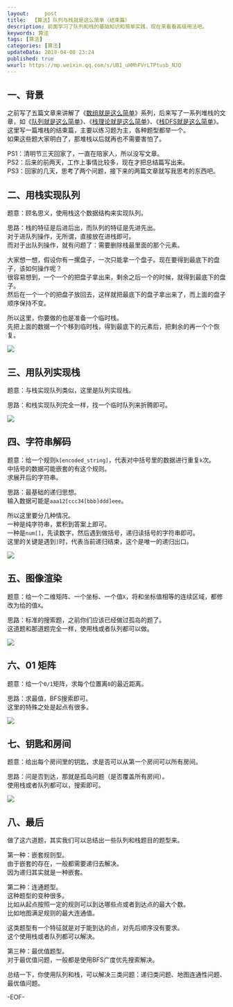 ```yaml
---   
layout:     post  
title:  【算法】队列与栈就是这么简单（结束篇）
description: 前面学习了队列和栈的基础知识和简单实践，现在来看看高级用法吧。  
keywords: 算法  
tags: [算法]    
categories: [算法]  
updateData: 2019-04-08 23:24   
published: true 
wxurl: https://mp.weixin.qq.com/s/UB1_uHMhFVrLTPtusb_NJQ  
---  
```



## 一、背景  


之前写了五篇文章来讲解了《[数组就是这么简单](https://mp.weixin.qq.com/s/n_B38CXxmvsOl7FZxyPKgA)》系列，后来写了一系列堆栈的文章，如《[队列就是这么简单](https://mp.weixin.qq.com/s/n_B38CXxmvsOl7FZxyPKgA)》、《[栈理论就是这么简单](https://mp.weixin.qq.com/s/natRB_8e8sSPnkOgxDR8jg)》、《[栈DFS就是这么简单](https://mp.weixin.qq.com/s/HhKFAxasT-Du-P6-pLRKBg)》。  
这里写一篇堆栈的结束篇，主要以练习题为主，各种题型都举一个。  
如果这些题大家明白了，那堆栈以后就再也不需要害怕了。  


PS1：清明节三天回家了，一直在陪家人，所以没写文章。  
PS2：后来的前两天，工作上事情比较多，现在才把总结篇写出来。  
PS3：回家的几天，思考了两个问题，接下来的两篇文章就写我思考的东西吧。  


## 二、用栈实现队列  


题意：顾名思义，使用栈这个数据结构来实现队列。  


思路：栈的特征是后进后出，而队列的特征是先进先出。  
对于进队列操作，无所谓，直接放在进栈即可。  
而对于出队列操作，就有问题了：需要删除栈最里面的那个元素。  


大家想一想，假设你有一摞盘子，一次只能拿一个盘子。现在要得到最底下的盘子，该如何操作呢？  
很容易想到，一个一个的把盘子拿出来，剩余之后一个的时候，就得到最底下的盘子。  
然后在一个一个的把盘子放回去，这样就把最底下的盘子拿出来了，而上面的盘子顺序保持不变。  

所以这里，你要做的也是准备一个临时栈。  
先把上面的数据一个个移到临时栈，得到最底下的元素后，把剩余的再一个个恢复。  


![](https://res2019.tiankonguse.com/images/2019/04/queue-stack-sumary-001.png)  


## 三、用队列实现栈  


题意：与栈实现队列类似，这里是队列实现栈。  


思路：和栈实现队列完全一样，找一个临时队列来折腾即可。  


![](https://res2019.tiankonguse.com/images/2019/04/queue-stack-sumary-002.png)  


## 四、字符串解码  


题意：给一个规则`k[encoded_string]`，代表对中括号里的数据进行重复`k`次。  
中括号的数据可能嵌套的有这个规则。  
求展开后的字符串。  


思路：最基础的递归思想。  
输入数据可能是`aaa12[ccc34[bbb]ddd]eee`。  


所以这里要分几种情况。  
一种是纯字符串，累积到答案上即可。  
一种是`num[]`，先读数字，然后遇到做括号，递归读括号的字符串即可。  
这里的关键是遇到`]`时，代表当前递归结束，这个是唯一的递归出口。  


![](https://res2019.tiankonguse.com/images/2019/04/queue-stack-sumary-003.png)  


## 五、图像渲染  


题意：给一个二维矩阵、一个坐标、一个值`X`，将和坐标值相等的连续区域，都修改为给的值`X`。  


思路：标准的搜索题，之前你们应该已经做过孤岛的题了。  
这道题和那道题完全一样，使用栈或者队列都可以做。  


![](https://res2019.tiankonguse.com/images/2019/04/queue-stack-sumary-004.png)  


## 六、01 矩阵  


题意：给一个`0/1`矩阵，求每个位置离`0`的最近距离。  


思路：求最值，BFS搜索即可。  
这里的特殊之处是起点有很多。  


![](https://res2019.tiankonguse.com/images/2019/04/queue-stack-sumary-005.png)  


## 七、钥匙和房间  


题意：给出每个房间里的钥匙，求是否可以从第一个房间可以所有房间。  


思路：问是否到达，那就是孤岛问题（是否覆盖所有房间）。  
使用栈或者队列都可以，搜索即可。  


![](https://res2019.tiankonguse.com/images/2019/04/queue-stack-sumary-006.png)  


## 八、最后  


做了这六道题，其实我们可以总结出一些队列和栈题目的题型来。  


第一种：嵌套规则型。  
由于嵌套的存在，一般都需要递归去解决。  
因为递归其实就是一种嵌套。  


第二种：连通题型。  
这种题型的变种很多。  
比如从起点按照一定的规则可以到达哪些点或者到达点的最大个数。  
比如地图满足规则的最大连通值。  


这类题型有一个特征就是对于能到达的点，对先后顺序没有要求。  
这个使用栈或者队列都可以解决。  


第三种：最优值题型。  
对于最优值问题，一般都是使用BFS广度优先搜索解决。  


总结一下，你使用队列和栈，可以解决三类问题：递归类问题、地图连通性问题、最优值问题。  


-EOF-  


